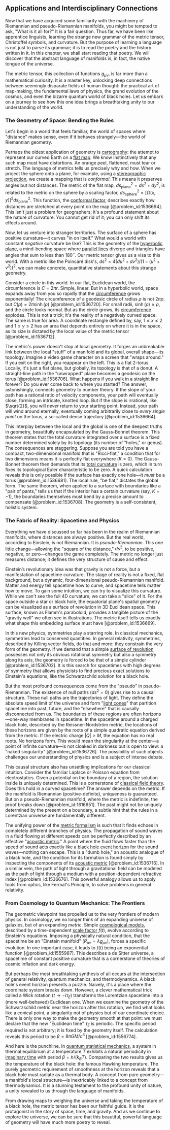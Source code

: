## Applications and Interdisciplinary Connections

Now that we have acquired some familiarity with the machinery of Riemannian and pseudo-Riemannian manifolds, you might be tempted to ask, "What is it all for?" It is a fair question. Thus far, we have been like apprentice linguists, learning the strange new grammar of the metric tensor, Christoffel symbols, and curvature. But the purpose of learning a language is not just to parse its grammar; it is to read the poetry and the history written in it. In this chapter, we shall start reading that poetry. We will discover that the abstract language of manifolds is, in fact, the native tongue of the universe.

The metric tensor, this collection of functions $g_{\mu\nu}$, is far more than a mathematical curiosity. It is a master key, unlocking deep connections between seemingly disparate fields of human thought: the practical art of map-making, the fundamental laws of physics, the grand evolution of the cosmos, and even the bizarre quantum world of black holes. Let us embark on a journey to see how this one idea brings a breathtaking unity to our understanding of the world.

### The Geometry of Space: Bending the Rules

Let's begin in a world that feels familiar, the world of spaces where "distance" makes sense, even if it behaves strangely—the world of Riemannian geometry.

Perhaps the oldest application of geometry is [cartography](@article_id:275677): the attempt to represent our curved Earth on a [flat map](@article_id:185690). We know instinctively that any such map must have distortions. An orange peel, flattened, must tear or stretch. The language of metrics tells us precisely why and how. When we project the sphere onto a plane, for example, using a [stereographic projection](@article_id:141884), we create a mapping that is *conformal*. This means it preserves angles but not distances. The metric of the flat map, $ds^2_{\text{plane}} = dx^2 + dy^2$, is related to the metric on the sphere by a scaling factor, $ds^2_{\text{sphere}} = [\Omega(x,y)]^2 ds^2_{\text{plane}}$. This function, the [conformal factor](@article_id:267188), describes exactly how distances are stretched at every point on the map [@problem_id:1536694]. This isn't just a problem for geographers; it's a profound statement about the nature of curvature. You cannot get rid of it; you can only shift its effects around.

Now, let us venture into stranger territories. The surface of a sphere has positive curvature—it curves "in on itself." What would a world with constant *negative* curvature be like? This is the geometry of the [hyperbolic plane](@article_id:261222), a mind-bending space where [parallel lines](@article_id:168513) diverge and triangles have angles that sum to less than $180^\circ$. Our metric tensor gives us a visa to this world. With a metric like the Poincaré disk's, $ds^2 = 4(du^2 + dv^2)/(1 - (u^2+v^2))^2$, we can make concrete, quantitative statements about this strange geometry.

Consider a circle in this world. In our flat, Euclidean world, the circumference is $C = 2\pi r$. Simple, linear. But in a hyperbolic world, space expands away from you so rapidly that the [circumference](@article_id:263108) grows exponentially! The circumference of a geodesic circle of radius $\rho$ is not $2\pi\rho$, but $C(\rho) = 2\pi\sinh(\rho)$ [@problem_id:1536720]. For small radii, $\sinh(\rho) \approx \rho$, and the circle looks normal. But as the circle grows, its [circumference](@article_id:263108) explodes. This is not a trick; it's the reality of a negatively curved space. The same is true for area. A coordinate rectangle defined by, say, $1 \le x \le 2$ and $1 \le y \le 2$ has an area that depends entirely on where it is in the space, as its size is dictated by the local value of the metric tensor [@problem_id:1536712].

The metric's power doesn't stop at local geometry. It forges an unbreakable link between the local "stuff" of a manifold and its global, overall shape—its topology. Imagine a video game character on a screen that "wraps around." If you exit on the right, you reappear on the left. This is a flat 2-torus. Locally, it's just a flat plane, but globally, its topology is that of a donut. A straight-line path in the "unwrapped" plane becomes a geodesic on the torus [@problem_id:1536706]. What happens if you walk in a straight line forever? Do you ever come back to where you started? The answer, astonishingly, connects geometry to number theory. If the slope of your path has a rational ratio of velocity components, your path will eventually close, forming an intricate, knotted loop. But if the slope is irrational, like $\sqrt{2}$, you will *never* return to your starting point. Instead, your path will wind around eternally, eventually coming arbitrarily close to *every single point* on the torus, a so-called dense trajectory [@problem_id:1536664].

This interplay between the local and the global is one of the deepest truths in geometry, beautifully encapsulated by the Gauss-Bonnet theorem. This theorem states that the total curvature integrated over a surface is a fixed number determined solely by its topology (its number of "holes," or genus). The consequences are staggering. Suppose you are told you have a compact, two-dimensional manifold that is "Ricci-flat," a condition that for two dimensions means it is perfectly flat everywhere ($K=0$). The Gauss-Bonnet theorem then demands that its [total curvature](@article_id:157111) is zero, which in turn fixes its topological Euler characteristic to be zero. A quick calculation reveals this is only possible if the surface has exactly one hole—it *must* be a torus [@problem_id:1536681]. The local rule, "be flat," dictates the global form. The same theorem, when applied to a surface with boundaries like a "pair of pants," tells us that if the interior has a certain curvature (say, $K=-1$), the boundaries themselves must bend by a precise amount to compensate [@problem_id:1536708]. The geometry is a self-consistent, holistic system.

### The Fabric of Reality: Spacetime and Physics

Everything we have discussed so far has been in the realm of Riemannian manifolds, where distances are always positive. But the real world, according to Einstein, is not Riemannian. It is *pseudo-Riemannian*. This one little change—allowing the "square of the distance," $ds^2$, to be positive, negative, or zero—changes the game completely. The metric no longer just measures distance; it defines the very structure of cause and effect.

Einstein’s revolutionary idea was that gravity is not a force, but a manifestation of spacetime curvature. The stage of reality is not a fixed, flat background, but a dynamic, four-dimensional pseudo-Riemannian manifold. Matter and energy tell spacetime how to curve, and spacetime tells matter how to move. To gain some intuition, we can try to visualize this curvature. While we can't see the full 4D curvature, we can take a "slice" of it. For the space outside a star or black hole, the equatorial plane's spatial geometry can be visualized as a surface of revolution in 3D Euclidean space. This surface, known as Flamm's paraboloid, provides a tangible picture of the "gravity well" we often see in illustrations. The metric itself tells us exactly what shape this embedding surface must have [@problem_id:1536669].

In this new physics, symmetries play a starring role. In classical mechanics, symmetries lead to conserved quantities. In general relativity, symmetries, described by Killing vector fields, do that and more: they constrain the very form of the geometry. If we demand that a simple [surface of revolution](@article_id:260884) possesses not only its obvious rotational symmetry but also a symmetry along its axis, the geometry is forced to be that of a simple cylinder [@problem_id:1536702]. It is this search for spacetimes with high degrees of symmetry that allows physicists to find precious exact solutions to Einstein's equations, like the Schwarzschild solution for a black hole.

But the most profound consequences come from the "pseudo" in pseudo-Riemannian. The existence of null paths ($ds^2 = 0$) gives rise to a causal structure. These null paths are the trajectories of light. They define the absolute speed limit of the universe and form "[light cones](@article_id:158510)" that partition spacetime into past, future, and the "elsewhere" that is causally disconnected from us. The boundaries of these regions are often horizons—one-way membranes in spacetime. In the spacetime around a charged black hole, described by the Reissner-Nordström metric, the locations of these horizons are given by the roots of a simple quadratic equation derived from the metric. If the electric charge $|Q| > M$, the equation has no real roots. No horizons form. This would mean the singularity at the center—a point of infinite curvature—is not cloaked in darkness but is open to view: a "naked singularity" [@problem_id:1536726]. The possibility of such objects challenges our understanding of physics and is a subject of intense debate.

This causal structure also has unsettling implications for our classical intuition. Consider the familiar Laplace or Poisson equation from electrostatics. Given a potential on the boundary of a region, the solution inside is uniquely determined. This is a cornerstone of [classical field theory](@article_id:148981). Does this hold in a curved spacetime? The answer depends on the metric. If the manifold is Riemannian (positive-definite), uniqueness is guaranteed. But on a pseudo-Riemannian manifold, where the metric is indefinite, the proof breaks down [@problem_id:1616651]. The past might not be uniquely determined by the present on a boundary, a subtle hint that the rules in a Lorentzian universe are fundamentally different.

The unifying power of the [metric formalism](@article_id:272603) is such that it finds echoes in completely different branches of physics. The propagation of sound waves in a fluid flowing at different speeds can be perfectly described by an effective "[acoustic metric](@article_id:198712)." A point where the fluid flows faster than the speed of sound acts exactly like a [black hole event horizon](@article_id:260189) for the sound waves—nothing can escape. This is a "dumb hole," an acoustic analogue of a black hole, and the condition for its formation is found simply by inspecting the components of its [acoustic metric](@article_id:198712) [@problem_id:1536716]. In a similar vein, the path of light through a gravitational field can be modeled as the path of light through a medium with a position-dependent refractive index [@problem_id:1536676]. This powerful analogy allows us to apply tools from optics, like Fermat's Principle, to solve problems in general relativity.

### From Cosmology to Quantum Mechanics: The Frontiers

The geometric viewpoint has propelled us to the very frontiers of modern physics. In cosmology, we no longer think of an expanding universe of galaxies, but of an expanding *metric*. Simple [cosmological models](@article_id:160922), described by a time-dependent [scale factor](@article_id:157179) $f(t)$, evolve according to Einstein's equations. Imposing a physically natural condition, that the spacetime be an "Einstein manifold" ($R_{\mu\nu} = \lambda g_{\mu\nu}$), forces a specific evolution. In one important case, it leads to $f(t)$ being an exponential function [@problem_id:1555987]. This describes a de Sitter universe, a spacetime of constant positive curvature that is a cornerstone of theories of cosmic inflation and dark energy.

But perhaps the most breathtaking synthesis of all occurs at the intersection of general relativity, quantum mechanics, and thermodynamics. A black hole's event horizon presents a puzzle. Naively, it's a place where the coordinate system breaks down. However, a clever mathematical trick called a Wick rotation ($t \to -i\tau_E$) transforms the Lorentzian spacetime into a (more well-behaved) Euclidean one. When we examine the geometry of the Schwarzschild metric near the horizon after this rotation, we find what looks like a conical point, a singularity not of physics but of our coordinate choice. There is only one way to make the geometry smooth at that point: we must declare that the new "Euclidean time" $\tau_E$ is periodic. The specific period required is not arbitrary; it is fixed by the geometry itself. The calculation reveals this period to be $\beta = 8\pi G M / c^3$ [@problem_id:1556774].

And here is the punchline. In [quantum statistical mechanics](@article_id:139750), a system in thermal equilibrium at a temperature $T$ exhibits a natural periodicity in [imaginary time](@article_id:138133) with period $\beta = \hbar / (k_B T)$. Comparing the two results gives us the temperature of the black hole: the famous Hawking temperature. The purely geometric requirement of smoothness at the horizon reveals that a black hole must radiate as a thermal body. A concept from pure geometry—a manifold's local structure—is inextricably linked to a concept from thermodynamics. It is a stunning testament to the profound unity of nature, a unity revealed to us through the language of manifolds.

From drawing maps to weighing the universe and taking the temperature of a black hole, the metric tensor has been our faithful guide. It is the protagonist in the story of space, time, and gravity. And as we continue to explore the universe, we can be sure that this beautiful, powerful language of geometry will have much more poetry to reveal.